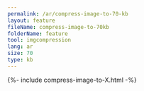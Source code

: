 ```yaml
---
permalink: /ar/compress-image-to-70-kb
layout: feature
fileName: compress-image-to-70kb
folderName: feature
tool: imgcompression
lang: ar
size: 70
type: kb
---
```


{%- include compress-image-to-X.html -%}
